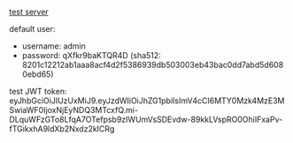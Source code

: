 

[test server](https://staging.centralhardware.synology.me/graphiql)

default user: 

- username: admin
- password: qXfkr9baKTQR4D (sha512: 8201c12212ab1aaa8acf4d2f5386939db503003eb43bac0dd7abd5d6080ebd65)

test JWT token: eyJhbGciOiJIUzUxMiJ9.eyJzdWIiOiJhZG1pbiIsImV4cCI6MTY0Mzk4MzE3MSwiaWF0IjoxNjEyNDQ3MTcxfQ.mi-DLquWFzGTo8LfqA7OTefpsb9zIWUmVsSDEvdw-89kkLVspRO0OhiIFxaPv-fTGikxhA9ldXb2Nxdz2kICRg
